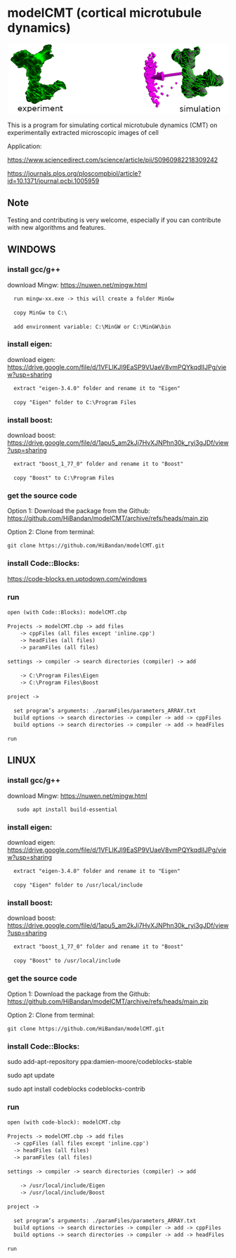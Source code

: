 # modelCMT (cortical microtubule dynamics)

![alt text](https://github.com/HiBandan/modelCMT/blob/main/modules/logo/logomodelCMT-1.0.png)


This is a program for simulating cortical microtubule dynamics (CMT) on experimentally extracted microscopic images of cell 

Application: 

https://www.sciencedirect.com/science/article/pii/S0960982218309242

https://journals.plos.org/ploscompbiol/article?id=10.1371/journal.pcbi.1005959

## Note

Testing and contributing is very welcome, especially if you can contribute with new algorithms and features.

## WINDOWS

  ### install gcc/g++ 
  
  download Mingw: https://nuwen.net/mingw.html
  
      run mingw-xx.exe -> this will create a folder MinGw
      
      copy MinGw to C:\
       
      add environment variable: C:\MinGW or C:\MinGW\bin

  ### install eigen:
  
  download eigen: https://drive.google.com/file/d/1VFLlKJI9EaSP9VUaeV8vmPQYkqdIIJPg/view?usp=sharing
  
      extract "eigen-3.4.0" folder and rename it to "Eigen"
  
      copy "Eigen" folder to C:\Program Files 
  
  ### install boost:
  
  download boost: https://drive.google.com/file/d/1apu5_am2kJj7HvXJNPhn30k_ryi3gJDf/view?usp=sharing

      extract "boost_1_77_0" folder and rename it to "Boost"
  
      copy "Boost" to C:\Program Files 
  
  ### get the source code
  
  Option 1: Download the package from the Github: https://github.com/HiBandan/modelCMT/archive/refs/heads/main.zip


  Option 2: Clone from terminal: 
  
    git clone https://github.com/HiBandan/modelCMT.git

  ### install Code::Blocks: 
  https://code-blocks.en.uptodown.com/windows
    
  ### run 
  
    open (with Code::Blocks): modelCMT.cbp
  
    Projects -> modelCMT.cbp -> add files
        -> cppFiles (all files except 'inline.cpp')
        -> headFiles (all files)
        -> paramFiles (all files)
        
    settings -> compiler -> search directories (compiler) -> add 
  
        -> C:\Program Files\Eigen 
        -> C:\Program Files\Boost 

    project -> 
    
      set program’s arguments: ./paramFiles/parameters_ARRAY.txt
      build options -> search directories -> compiler -> add -> cppFiles 
      build options -> search directories -> compiler -> add -> headFiles
  
    run 

## LINUX

  ### install gcc/g++ 
  
  download Mingw: https://nuwen.net/mingw.html
  
       sudo apt install build-essential

  ### install eigen:
  
  download eigen: https://drive.google.com/file/d/1VFLlKJI9EaSP9VUaeV8vmPQYkqdIIJPg/view?usp=sharing
  
      extract "eigen-3.4.0" folder and rename it to "Eigen"
  
      copy "Eigen" folder to /usr/local/include
  
  ### install boost:
  
  download boost: https://drive.google.com/file/d/1apu5_am2kJj7HvXJNPhn30k_ryi3gJDf/view?usp=sharing

      extract "boost_1_77_0" folder and rename it to "Boost"
  
      copy "Boost" to /usr/local/include

  ### get the source code
  
  Option 1: Download the package from the Github: https://github.com/HiBandan/modelCMT/archive/refs/heads/main.zip

  Option 2: Clone from terminal: 
  
    git clone https://github.com/HiBandan/modelCMT.git
    
  ### install Code::Blocks: 
  
  sudo add-apt-repository ppa:damien-moore/codeblocks-stable

  sudo apt update

  sudo apt install codeblocks codeblocks-contrib
 
  ### run 

    open (with code-block): modelCMT.cbp
    
    Projects -> modelCMT.cbp -> add files
      -> cppFiles (all files except 'inline.cpp')
      -> headFiles (all files)
      -> paramFiles (all files)
  
    settings -> compiler -> search directories (compiler) -> add 
  
        -> /usr/local/include/Eigen
        -> /usr/local/include/Boost 
       
    project -> 
    
      set program’s arguments: ./paramFiles/parameters_ARRAY.txt
      build options -> search directories -> compiler -> add -> cppFiles 
      build options -> search directories -> compiler -> add -> headFiles
  
    run 

